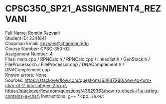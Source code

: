 # CPSC350_SP21_ASSIGNMENT4_REZVANI
Full Name: Romtin Rezvani\
Student ID: 2341841\
Chapman Email: rrezvani@chapman.edu\
Course Number: CPSC-350-02\
Assignment Number: 4\
Files: main.cpp / RPNCalc.h / RPNCalc.cpp / linkedlist.h / GenStack.h / FileProcessor.h / FileProcessor.cpp / DNAComplement.h / DNAComplement.cpp\
Known errors: None\
Sources: 
https://stackoverflow.com/questions/63647280/how-to-turn-char-of-2-into-integer-2-in-c\
https://stackoverflow.com/questions/43629363/how-to-check-if-a-string-contains-a-char\
Instructions: g++ *.cpp, ./a.out
